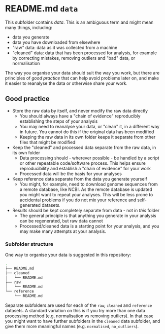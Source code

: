 # README.md `data`

This subfolder contains _data_. This is an ambiguous term and might mean many things, including:

- data you generate
- data you have downloaded from elsewhere
- "raw" data: data as it was collected from a machine
- "cleaned" data: data that has been processed for analysis, for example by correcting mistakes, removing outliers and "bad" data, or normalisation

The way you organise your data should suit the way you work, but there are principles of _good practice_ that can help avoid problems later on, and make it easier to reanalyse the data or otherwise share your work.

## Good practice

- Store the raw data by itself, and never modify the raw data directly
  - You should always have a "chain of evidence" reproducibly establishing the steps of your analysis
  - You may need to reanalyse your data, or "clean" it, in a different way in future. You cannot do this if the original data has been modified
  - Keeping the raw data in its own folder keeps it separate from other files that might be modified
- Keep the "cleaned" and processed data separate from the raw data, in its own folder
  - Data processing should - wherever possible - be handled by a script or other repeatable code/software process. This helps ensure reproducibility and establish a "chain of evidence" for your work
  - Processed data will be the basis for your analyses
- Keep reference data separate from the data you generate yourself
  - You might, for example, need to download genome sequences from a remote database, like NCBI. As the remote database is updated you might want to repeat your analyses. This will be less prone to accidental problems if you do not mix your reference and self-generated datasets.
- Results should be kept completely separate from data - not in _this_ folder
  - The general principle is that anything you generate in your analysis can be regenerated, but raw data cannot
  - Processed/cleaned data is a starting point for your analysis, and you may make many attempts at your analysis. 

### Subfolder structure

One way to organise your data is suggested in this repository:

```bash
.
├── README.md
├── cleaned
│   └── README.md
├── raw
│   └── README.md
└── reference
    └── README.md
```

Separate subfolders are used for each of the `raw`, `cleaned` and `reference` datasets. A standard variation on this is if you try more than one data processing method (e.g. normalisation vs removing outliers). In that case you might want to have further subfolders in the `cleaned` data subfolder, and give them more meaningful names (e.g. `normalised`, `no_outliers`).